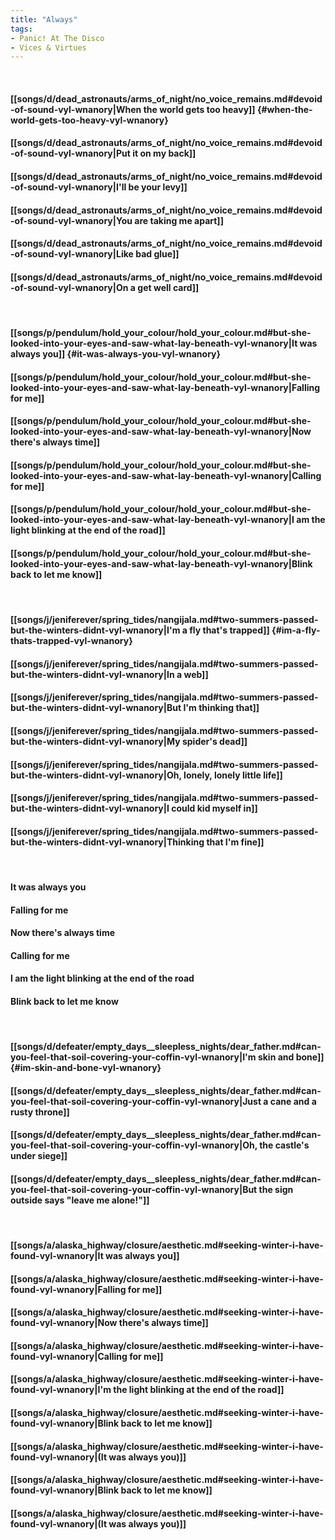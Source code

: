 ```yaml
---
title: "Always"
tags:
- Panic! At The Disco
- Vices & Virtues
---
```

&nbsp;
#### [[songs/d/dead_astronauts/arms_of_night/no_voice_remains.md#devoid-of-sound-vyl-wnanory|When the world gets too heavy]] {#when-the-world-gets-too-heavy-vyl-wnanory}
#### [[songs/d/dead_astronauts/arms_of_night/no_voice_remains.md#devoid-of-sound-vyl-wnanory|Put it on my back]]
#### [[songs/d/dead_astronauts/arms_of_night/no_voice_remains.md#devoid-of-sound-vyl-wnanory|I'll be your levy]]
#### [[songs/d/dead_astronauts/arms_of_night/no_voice_remains.md#devoid-of-sound-vyl-wnanory|You are taking me apart]]
#### [[songs/d/dead_astronauts/arms_of_night/no_voice_remains.md#devoid-of-sound-vyl-wnanory|Like bad glue]]
#### [[songs/d/dead_astronauts/arms_of_night/no_voice_remains.md#devoid-of-sound-vyl-wnanory|On a get well card]]
&nbsp;
#### [[songs/p/pendulum/hold_your_colour/hold_your_colour.md#but-she-looked-into-your-eyes-and-saw-what-lay-beneath-vyl-wnanory|It was always you]] {#it-was-always-you-vyl-wnanory}
#### [[songs/p/pendulum/hold_your_colour/hold_your_colour.md#but-she-looked-into-your-eyes-and-saw-what-lay-beneath-vyl-wnanory|Falling for me]]
#### [[songs/p/pendulum/hold_your_colour/hold_your_colour.md#but-she-looked-into-your-eyes-and-saw-what-lay-beneath-vyl-wnanory|Now there's always time]]
#### [[songs/p/pendulum/hold_your_colour/hold_your_colour.md#but-she-looked-into-your-eyes-and-saw-what-lay-beneath-vyl-wnanory|Calling for me]]
#### [[songs/p/pendulum/hold_your_colour/hold_your_colour.md#but-she-looked-into-your-eyes-and-saw-what-lay-beneath-vyl-wnanory|I am the light blinking at the end of the road]]
#### [[songs/p/pendulum/hold_your_colour/hold_your_colour.md#but-she-looked-into-your-eyes-and-saw-what-lay-beneath-vyl-wnanory|Blink back to let me know]]
&nbsp;
#### [[songs/j/jeniferever/spring_tides/nangijala.md#two-summers-passed-but-the-winters-didnt-vyl-wnanory|I'm a fly that's trapped]] {#im-a-fly-thats-trapped-vyl-wnanory}
#### [[songs/j/jeniferever/spring_tides/nangijala.md#two-summers-passed-but-the-winters-didnt-vyl-wnanory|In a web]]
#### [[songs/j/jeniferever/spring_tides/nangijala.md#two-summers-passed-but-the-winters-didnt-vyl-wnanory|But I'm thinking that]]
#### [[songs/j/jeniferever/spring_tides/nangijala.md#two-summers-passed-but-the-winters-didnt-vyl-wnanory|My spider's dead]]
#### [[songs/j/jeniferever/spring_tides/nangijala.md#two-summers-passed-but-the-winters-didnt-vyl-wnanory|Oh, lonely, lonely little life]]
#### [[songs/j/jeniferever/spring_tides/nangijala.md#two-summers-passed-but-the-winters-didnt-vyl-wnanory|I could kid myself in]]
#### [[songs/j/jeniferever/spring_tides/nangijala.md#two-summers-passed-but-the-winters-didnt-vyl-wnanory|Thinking that I'm fine]]
&nbsp;
#### It was always you
#### Falling for me
#### Now there's always time
#### Calling for me
#### I am the light blinking at the end of the road
#### Blink back to let me know
&nbsp;
#### [[songs/d/defeater/empty_days__sleepless_nights/dear_father.md#can-you-feel-that-soil-covering-your-coffin-vyl-wnanory|I'm skin and bone]] {#im-skin-and-bone-vyl-wnanory}
#### [[songs/d/defeater/empty_days__sleepless_nights/dear_father.md#can-you-feel-that-soil-covering-your-coffin-vyl-wnanory|Just a cane and a rusty throne]]
#### [[songs/d/defeater/empty_days__sleepless_nights/dear_father.md#can-you-feel-that-soil-covering-your-coffin-vyl-wnanory|Oh, the castle's under siege]]
#### [[songs/d/defeater/empty_days__sleepless_nights/dear_father.md#can-you-feel-that-soil-covering-your-coffin-vyl-wnanory|But the sign outside says "leave me alone!"]]
&nbsp;
#### [[songs/a/alaska_highway/closure/aesthetic.md#seeking-winter-i-have-found-vyl-wnanory|It was always you]]
#### [[songs/a/alaska_highway/closure/aesthetic.md#seeking-winter-i-have-found-vyl-wnanory|Falling for me]]
#### [[songs/a/alaska_highway/closure/aesthetic.md#seeking-winter-i-have-found-vyl-wnanory|Now there's always time]]
#### [[songs/a/alaska_highway/closure/aesthetic.md#seeking-winter-i-have-found-vyl-wnanory|Calling for me]]
#### [[songs/a/alaska_highway/closure/aesthetic.md#seeking-winter-i-have-found-vyl-wnanory|I'm the light blinking at the end of the road]]
#### [[songs/a/alaska_highway/closure/aesthetic.md#seeking-winter-i-have-found-vyl-wnanory|Blink back to let me know]]
#### [[songs/a/alaska_highway/closure/aesthetic.md#seeking-winter-i-have-found-vyl-wnanory|(It was always you)]]
#### [[songs/a/alaska_highway/closure/aesthetic.md#seeking-winter-i-have-found-vyl-wnanory|Blink back to let me know]]
#### [[songs/a/alaska_highway/closure/aesthetic.md#seeking-winter-i-have-found-vyl-wnanory|(It was always you)]]
